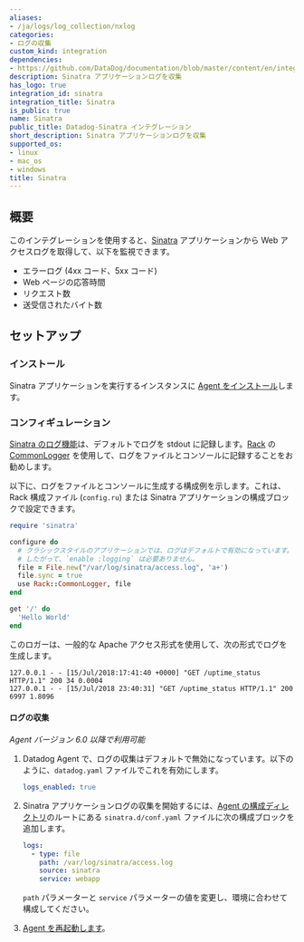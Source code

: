 ```yaml
---
aliases:
- /ja/logs/log_collection/nxlog
categories:
- ログの収集
custom_kind: integration
dependencies:
- https://github.com/DataDog/documentation/blob/master/content/en/integrations/sinatra.md
description: Sinatra アプリケーションログを収集
has_logo: true
integration_id: sinatra
integration_title: Sinatra
is_public: true
name: Sinatra
public_title: Datadog-Sinatra インテグレーション
short_description: Sinatra アプリケーションログを収集
supported_os:
- linux
- mac_os
- windows
title: Sinatra
---
```


## 概要

このインテグレーションを使用すると、[Sinatra][1] アプリケーションから Web アクセスログを取得して、以下を監視できます。

- エラーログ (4xx コード、5xx コード)
- Web ページの応答時間
- リクエスト数
- 送受信されたバイト数

## セットアップ

### インストール

Sinatra アプリケーションを実行するインスタンスに [Agent をインストール][2]します。

### コンフィギュレーション

[Sinatra のログ機能][3]は、デフォルトでログを stdout に記録します。[Rack][4] の [CommonLogger][5] を使用して、ログをファイルとコンソールに記録することをお勧めします。

以下に、ログをファイルとコンソールに生成する構成例を示します。これは、Rack 構成ファイル (`config.ru`) または Sinatra アプリケーションの構成ブロックで設定できます。

```ruby
require 'sinatra'

configure do
  # クラシックスタイルのアプリケーションでは、ログはデフォルトで有効になっています。
  # したがって、`enable :logging` は必要ありません。
  file = File.new("/var/log/sinatra/access.log", 'a+')
  file.sync = true
  use Rack::CommonLogger, file
end

get '/' do
  'Hello World'
end
```

このロガーは、一般的な Apache アクセス形式を使用して、次の形式でログを生成します。

```text
127.0.0.1 - - [15/Jul/2018:17:41:40 +0000] "GET /uptime_status HTTP/1.1" 200 34 0.0004
127.0.0.1 - - [15/Jul/2018 23:40:31] "GET /uptime_status HTTP/1.1" 200 6997 1.8096
```

#### ログの収集

_Agent バージョン 6.0 以降で利用可能_

1. Datadog Agent で、ログの収集はデフォルトで無効になっています。以下のように、`datadog.yaml` ファイルでこれを有効にします。

    ```yaml
    logs_enabled: true
    ```

2. Sinatra アプリケーションログの収集を開始するには、[Agent の構成ディレクトリ][6]のルートにある `sinatra.d/conf.yaml` ファイルに次の構成ブロックを追加します。

    ```yaml
    logs:
      - type: file
        path: /var/log/sinatra/access.log
        source: sinatra
        service: webapp
    ```

      `path` パラメーターと `service` パラメーターの値を変更し、環境に合わせて構成してください。

3. [Agent を再起動します][7]。

[1]: http://sinatrarb.com
[2]: https://app.datadoghq.com/account/settings/agent/latest
[3]: http://sinatrarb.com/intro.html#Logging
[4]: http://rack.github.io
[5]: https://www.rubydoc.info/github/rack/rack/Rack/CommonLogger
[6]: /ja/agent/guide/agent-configuration-files/#agent-configuration-directory
[7]: /ja/agent/guide/agent-commands/#restart-the-agent